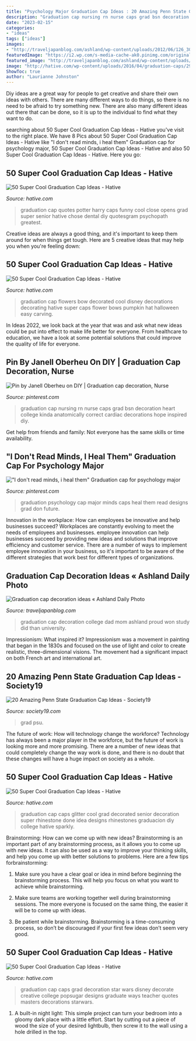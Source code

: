 ```yaml
---
title: "Psychology Major Graduation Cap Ideas : 20 Amazing Penn State Graduation Cap Ideas"
description: "Graduation cap nursing rn nurse caps grad bsn decoration heart college kinda anatomically correct cardiac decorations hope inspired diy"
date: "2023-02-15"
categories:
- "ideas"
tags: ["ideas"]
images:
- "http://traveljapanblog.com/ashland/wp-content/uploads/2012/06/126_3091sou-graduation-2012.jpg"
featuredImage: "https://i2.wp.com/s-media-cache-ak0.pinimg.com/originals/8d/04/d8/8d04d86b6d7f92970faf27ef1934a3c2.jpg?resize=501%2C668&amp;ssl=1"
featured_image: "http://traveljapanblog.com/ashland/wp-content/uploads/2012/06/126_3091sou-graduation-2012.jpg"
image: "http://hative.com/wp-content/uploads/2016/04/graduation-caps/29-super-cool-graduation-cap-ideas.jpg"
ShowToc: true
author: "Laurianne Johnston"
---
```



Diy ideas are a great way for people to get creative and share their own ideas with others. There are many different ways to do things, so there is no need to be afraid to try something new. There are also many different ideas out there that can be done, so it is up to the individual to find what they want to do.

	

		
searching about 50 Super Cool Graduation Cap Ideas - Hative you've visit to the right place. We have 8 Pics about 50 Super Cool Graduation Cap Ideas - Hative like &quot;I don&#039;t read minds, i heal them&quot; Graduation cap for psychology major, 50 Super Cool Graduation Cap Ideas - Hative and also 50 Super Cool Graduation Cap Ideas - Hative. Here you go:
		
    
## 50 Super Cool Graduation Cap Ideas - Hative

<img loading=lazy src="https://hative.com/wp-content/uploads/2016/04/graduation-caps/26-super-cool-graduation-cap-ideas.jpg" onerror="this.onerror=null;this.src='https://tse4.mm.bing.net/th?id=OIP.G_S135x0vN6ZC_3GA8uU4wHaJ6&amp;pid=15.1';" alt="50 Super Cool Graduation Cap Ideas - Hative">

_Source: hative.com_

>graduation cap quotes potter harry caps funny cool close opens grad super senior hative chose dental diy quotesgram psychopath greatest. 

	

Creative ideas are always a good thing, and it's important to keep them around for when things get tough. Here are 5 creative ideas that may help you when you're feeling down: 

    
## 50 Super Cool Graduation Cap Ideas - Hative

<img loading=lazy src="https://hative.com/wp-content/uploads/2016/04/graduation-caps/48-super-cool-graduation-cap-ideas.jpg" onerror="this.onerror=null;this.src='https://tse2.mm.bing.net/th?id=OIP.LBmAJ40JpyeS92EdPJnaxQHaLH&amp;pid=15.1';" alt="50 Super Cool Graduation Cap Ideas - Hative">

_Source: hative.com_

>graduation cap flowers bow decorated cool disney decorations decorating hative super caps flower bows pumpkin hat halloween easy carving. 

	

In Ideas 2022, we look back at the year that was and ask what new ideas could be put into effect to make life better for everyone. From healthcare to education, we have a look at some potential solutions that could improve the quality of life for everyone.

    
## Pin By Janell Oberheu On DIY | Graduation Cap Decoration, Nurse

<img loading=lazy src="https://i.pinimg.com/originals/a9/e4/24/a9e424ac43ccef1d0637dcf6bf30235d.jpg" onerror="this.onerror=null;this.src='https://tse1.mm.bing.net/th?id=OIP.mRM2s4g7UipbWlXGEMQapwHaHW&amp;pid=15.1';" alt="Pin by Janell Oberheu on DIY | Graduation cap decoration, Nurse">

_Source: pinterest.com_

>graduation cap nursing rn nurse caps grad bsn decoration heart college kinda anatomically correct cardiac decorations hope inspired diy. 

	

Get help from friends and family: Not everyone has the same skills or time availability.

    
## &quot;I Don&#039;t Read Minds, I Heal Them&quot; Graduation Cap For Psychology Major

<img loading=lazy src="https://i.pinimg.com/736x/76/57/75/76577566d7e6e728ad109fadf328505b--psychology-graduation-cap-psychology-major.jpg" onerror="this.onerror=null;this.src='https://tse4.mm.bing.net/th?id=OIP.ffUVKE8Q5R_f3kf6HokMRwHaNK&amp;pid=15.1';" alt="&quot;I don&#039;t read minds, i heal them&quot; Graduation cap for psychology major">

_Source: pinterest.com_

>graduation psychology cap major minds caps heal them read designs grad don future. 

	

Innovation in the workplace: How can employees be innovative and help businesses succeed?
Workplaces are constantly evolving to meet the needs of employees and businesses. employee innovation can help businesses succeed by providing new ideas and solutions that improve efficiency and customer service. There are a number of ways to implement employee innovation in your business, so it's important to be aware of the different strategies that work best for different types of organizations.

    
## Graduation Cap Decoration Ideas « Ashland Daily Photo

<img loading=lazy src="http://traveljapanblog.com/ashland/wp-content/uploads/2012/06/126_3091sou-graduation-2012.jpg" onerror="this.onerror=null;this.src='https://tse1.mm.bing.net/th?id=OIP.cd51vv3WDwAQJVDmNbnzXQHaLL&amp;pid=15.1';" alt="Graduation cap decoration ideas « Ashland Daily Photo">

_Source: traveljapanblog.com_

>graduation cap decoration college dad mom ashland proud won study did than university. 

	

Impressionism: What inspired it?
Impressionism was a movement in painting that began in the 1830s and focused on the use of light and color to create realistic, three-dimensional visions. The movement had a significant impact on both French art and international art.

    
## 20 Amazing Penn State Graduation Cap Ideas - Society19

<img loading=lazy src="https://i2.wp.com/s-media-cache-ak0.pinimg.com/originals/8d/04/d8/8d04d86b6d7f92970faf27ef1934a3c2.jpg?resize=501%2C668&amp;ssl=1" onerror="this.onerror=null;this.src='https://tse2.mm.bing.net/th?id=OIP.OASk6-OMrZw3KrVAezyL4QHaJ4&amp;pid=15.1';" alt="20 Amazing Penn State Graduation Cap Ideas - Society19">

_Source: society19.com_

>grad psu. 

	

The future of work: How will technology change the workforce?
Technology has always been a major player in the workforce, but the future of work is looking more and more promising. There are a number of new ideas that could completely change the way work is done, and there is no doubt that these changes will have a huge impact on society as a whole.

    
## 50 Super Cool Graduation Cap Ideas - Hative

<img loading=lazy src="http://hative.com/wp-content/uploads/2016/04/graduation-caps/29-super-cool-graduation-cap-ideas.jpg" onerror="this.onerror=null;this.src='https://tse2.mm.bing.net/th?id=OIP.wGjxiClieYNM1PlY1yNDnQHaIh&amp;pid=15.1';" alt="50 Super Cool Graduation Cap Ideas - Hative">

_Source: hative.com_

>graduation cap caps glitter cool grad decorated senior decoration super rhinestone done idea designs rhinestones graduacion diy college hative sparkly. 

	

Brainstorming: How can we come up with new ideas?
Brainstorming is an important part of any brainstorming process, as it allows you to come up with new ideas. It can also be used as a way to improve your thinking skills, and help you come up with better solutions to problems. Here are a few tips forbrainstorming:
1. Make sure you have a clear goal or idea in mind before beginning the brainstorming process. This will help you focus on what you want to achieve while brainstorming.

2. Make sure teams are working together well during brainstorming sessions. The more everyone is focused on the same thing, the easier it will be to come up with ideas.

3. Be patient while brainstorming. Brainstorming is a time-consuming process, so don’t be discouraged if your first few ideas don’t seem very good.

    
## 50 Super Cool Graduation Cap Ideas - Hative

<img loading=lazy src="https://hative.com/wp-content/uploads/2016/04/graduation-caps/36-super-cool-graduation-cap-ideas.jpg" onerror="this.onerror=null;this.src='https://tse1.mm.bing.net/th?id=OIP.rREOjQvlegtUYW3_ImYMDAHaHa&amp;pid=15.1';" alt="50 Super Cool Graduation Cap Ideas - Hative">

_Source: hative.com_

>graduation cap caps grad decoration star wars disney decorate creative college popsugar designs graduate ways teacher quotes masters decorations starwars. 

	

1. A built-in night light: This simple project can turn your bedroom into a gloomy dark place with a little effort. Start by cutting out a piece of wood the size of your desired lightbulb, then screw it to the wall using a hole drilled in the top.

